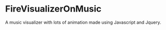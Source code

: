 # FireVisualizerOnMusic
A music visualizer with lots of animation made using Javascript and Jquery.
